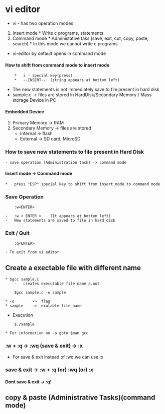 # vi editor
* vi - has two operation modes
1)  Insert mode
        *   Write c programs, statements
2)  Command mode
        *   Administative taks (save, exit, cut, copy, paste, search)
        *   In this mode we cannot write c programs

*   vi-editor by default opens in command mode
#### How to shift from command mode to insert mode
        *   i - special key(press)
        *   --INSERT--  (string appears at bottom left)

*   The new statements is not immediately save to file present in hard disk
*   sample.c    ->  files are stored in HardDisk/Secondary Memory / Mass storage Device in PC

#### Embedded Device

1)  Primary Memory      ->      RAM 
2)  Secondary Memory    ->      files are stored
    -   Internal    ->  flash
    -   External    ->  SD card, MicroSD

### How to save new statements to file present in Hard Disk
    - save operation (Administration task) -> command mode

####    Insert mode     ->      Command mode
    *   press "ESP" special key to shift from insert mode to command mode

### Save Operation
```
    :w<ENTER>
```
    -   :w < ENTER >    (It appears at bottom left)
    -   New statements are saved to file in hard disk

### Exit / Quit
```
    :q<ENTER>
```
    - To exit from vi editor

## Create a exectable file with different name
    * $gcc sample.c
        -   creates executable file name a.out
```
    $gcc sample.c -o sample
```
    * -o        ->  flag
    * sample    ->  exutable file name

* Execution
```
    $./sample
```

    * For information on -o goto $man gcc

###     :w + :q     ->      :wq     (save & exit)   ->  :x
*   For save & exit instead of :wq we can use :x

###     save & exit ->  :w + :q     (or)    :wq     (or)    :x

####    Dont save & exit    ->  :q!

##  copy & paste    (Administrative Tasks)(command mode)

